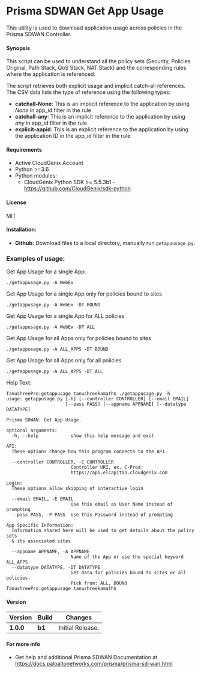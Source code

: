 # Prisma SDWAN Get App Usage
This utility is used to download application usage across policies in the Prisma SDWAN Controller.

#### Synopsis
This script can be used to understand all the policy sets (Security, Policies Original, Path Stack, QoS Stack, NAT Stack) and the corresponding rules 
where the application is referenced. 

The script retrieves both explicit usage and implicit catch-all references. The CSV data lists the type of reference using the following types:
- **catchall-None**: This is an implicit reference to the application by using *None* in app_id filter in the rule
- **catchall-any**: This is an implicit reference to the application by using *any* in app_id filter in the rule
- **explicit-appid**: This is an explicit reference to the application by using the application ID in the app_id filter in the rule

#### Requirements
* Active CloudGenix Account
* Python >=3.6
* Python modules:
    * CloudGenix Python SDK >= 5.5.3b1 - <https://github.com/CloudGenix/sdk-python>

#### License
MIT

#### Installation:
 - **Github:** Download files to a local directory, manually run `getappusage.py`. 

### Examples of usage:
Get App Usage for a single App:
```
./getappusage.py -A WebEx 
```
Get App Usage for a single App only for policies bound to sites
``` 
./getappusage.py -A WebEx -DT BOUND
```
Get App Usage for a single App for ALL policies
```angular2
./getappusage.py -A WebEx -DT ALL
```
Get App Usage for all Apps only for policies bound to sites
```angular2
./getappusage.py -A ALL_APPS -DT BOUND
```
Get App Usage for all Apps only for all policies
```angular2
./getappusage.py -A ALL_APPS -DT ALL
```

Help Text:
```angular2
TanushreePro:getappusage tanushreekamath$ ./getappusage.py -h
usage: getappusage.py [-h] [--controller CONTROLLER] [--email EMAIL]
                      [--pass PASS] [--appname APPNAME] [--datatype DATATYPE]

Prisma SDWAN: Get App Usage.

optional arguments:
  -h, --help            show this help message and exit

API:
  These options change how this program connects to the API.

  --controller CONTROLLER, -C CONTROLLER
                        Controller URI, ex. C-Prod:
                        https://api.elcapitan.cloudgenix.com

Login:
  These options allow skipping of interactive login

  --email EMAIL, -E EMAIL
                        Use this email as User Name instead of prompting
  --pass PASS, -P PASS  Use this Password instead of prompting

App Specific Information:
  Information shared here will be used to get details about the policy sets
  & its associated sites

  --appname APPNAME, -A APPNAME
                        Name of the App or use the special keyword ALL_APPS
  --datatype DATATYPE, -DT DATATYPE
                        Get data for policies bound to sites or all policies.
                        Pick from: ALL, BOUND
TanushreePro:getappusage tanushreekamath$ 
```

#### Version
| Version | Build | Changes |
| ------- | ----- | ------- |
| **1.0.0** | **b1** | Initial Release. |


#### For more info
 * Get help and additional Prisma SDWAN Documentation at <https://docs.paloaltonetworks.com/prisma/prisma-sd-wan.html>
